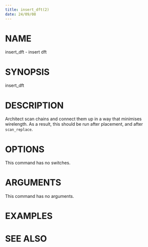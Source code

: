 ```yaml
---
title: insert_dft(2)
date: 24/09/08
---
```


# NAME

insert_dft - insert dft

# SYNOPSIS

insert_dft


# DESCRIPTION

Architect scan chains and connect them up in a way that minimises wirelength. As a result, this
should be run after placement, and after `scan_replace`.

# OPTIONS

This command has no switches.

# ARGUMENTS

This command has no arguments.

# EXAMPLES

# SEE ALSO
